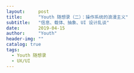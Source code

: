 ```yaml
---
layout:     post
title:      "Youth 随想录（二）：操作系统的浪漫主义"
subtitle:   "信息、载体、抽象、UI 设计乱谈"
date:       2019-04-15
author:     "Youth"
header-img: ""
catalog: true
tags:
  - Youth 随想录
  - UX/UI 
---
```




